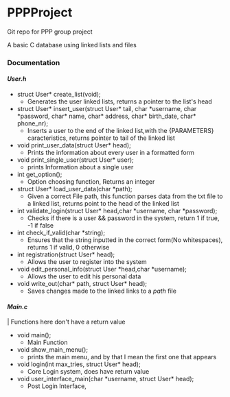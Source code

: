 # PPPProject
Git repo for PPP group project

A basic C database using linked lists and files

### Documentation
#### *User.h* 
 * struct User* create_list(void);
   * Generates the user linked lists, returns a pointer to the list's head 
 * struct User* insert_user(struct User* tail, char \*username, char \*password, char\* name, char* address, char* birth_date, char* phone_nr);
    * Inserts a user to the end of the linked list,with the {PARAMETERS} caracteristics, returns pointer to tail of the linked list
 * void print_user_data(struct User\* head);
    * Prints the information about every user in a formatted form 
 * void print_single_user(struct User\* user);
   * prints Information about a single user
 * int get_option();
    * Option choosing function, Returns an integer
 * struct User* load_user_data(char *path);
   * Given a correct File path, this function parses data from the txt file to a linked list, returns point to the head of the linked list
 * int validate_login(struct User* head,char *username, char *password);
    * Checks if there is a user && password in the system, return 1 if true, -1 if false
 * int check_if_valid(char *string);
    * Ensures that the string inputted in the correct form(No whitespaces), returns 1 if valid, 0 otherwise 
 * int registration(struct User* head);
    * Allows the user to register into the system
 * void edit_personal_info(struct User *head,char *username);
    * Allows the user to edit his personal data
 * void write_out(char* path, struct User* head);
    * Saves changes made to the linked links to a *path* file
 
 
 #### *Main.c*
 | Functions here don't have a return value
 * void main();
    * Main Function
 * void show_main_menu();
    * prints the main menu, and by that I mean the first one that appears
 * void login(int max_tries, struct User* head);
   * Core Login system,  does  have return value
 * void user_interface_main(char *username, struct User\* head);
   * Post Login Interface,